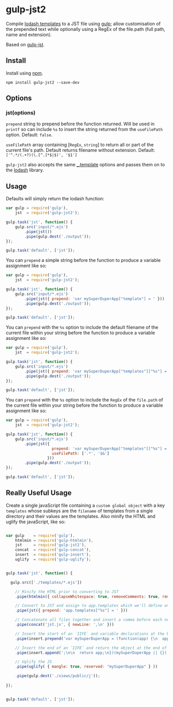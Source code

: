 gulp-jst2
=========

Compile [lodash templates](http://lodash.com/docs#template) to a JST file using [gulp](https://github.com/wearefractal/gulp); allow customisation of the prepended text while optionally using a RegEx of the file.path (full path, name and extension).

Based on [gulp-jst](https://github.com/rdmurphy/gulp-jst).

Install
-------

Install using [npm](https://npmjs.org/package/gulp-jst2).

```
npm install gulp-jst2 --save-dev
```

Options
-------

### jst(options)

`prepend` string to prepend before the function returned.  Will be used in `printf` so can include `%s` to insert the string returned from the `useFilePath` option. Default: `false`.

`useFilePath` array containing [`RegEx`, `string`] to return all or part of the current file's path. Default returns filename without extension. Default: `['^.*/(.+?)(\.[^.]*$|$)', '$1']`

`gulp-jst2` also accepts the same [_.template](http://lodash.com/docs#template) options and passes them on to the [lodash](http://lodash.com/) library.


Usage
-----

Defaults will simply return the lodash function:
```js
var gulp = require('gulp'),
    jst  = require('gulp-jst2');

gulp.task('jst', function() {
    gulp.src('input/*.ejs')
        .pipe(jst())
        .pipe(gulp.dest('./output'));
});

gulp.task('default', ['jst']);
```

You can `prepend` a simple string before the function to produce a variable assignment like so:
```js
var gulp = require('gulp'),
    jst  = require('gulp-jst2');

gulp.task('jst', function() {
    gulp.src('input/*.ejs')
        .pipe(jst({ prepend: 'var mySuperDuperApp["template"] = ' }))
        .pipe(gulp.dest('./output'));
});

gulp.task('default', ['jst']);
```

You can `prepend` with the `%s` option to include the default filename of the current file within your string before the function to produce a variable assignment like so:
```js
var gulp = require('gulp'),
    jst  = require('gulp-jst2');

gulp.task('jst', function() {
    gulp.src('input/*.ejs')
        .pipe(jst({ prepend: 'var mySuperDuperApp["templates"]["%s"] = ' }))
        .pipe(gulp.dest('./output'));
});

gulp.task('default', ['jst']);
```

You can `prepend` with the `%s` option to include the `RegEx` of the `file.path` of the current file within your string before the function to produce a variable assignment like so:
```js
var gulp = require('gulp'),
    jst  = require('gulp-jst2');

gulp.task('jst', function() {
    gulp.src('input/*.ejs')
        .pipe(jst({
                    prepend: 'var mySuperDuperApp["templates"]["%s"] = ',
                    useFilePath: ['.*', '$&']
                  }))
        .pipe(gulp.dest('./output'));
});

gulp.task('default', ['jst']);
```


Really Useful Usage
-------------------

Create a single javaScript file containing a `custom global object` with a key `templates` whose subkeys are the `filename` of templates from a single directory and their values are the templates.  Also minify the HTML and uglify the javaScript, like so:

```js

var gulp    = require('gulp'),
    htmlmin = require('gulp-htmlmin'),
    jst     = require('gulp-jst2'),
    concat  = require('gulp-concat'),
    insert  = require('gulp-insert'),
    uglify  = require('gulp-uglify');


gulp.task('jst', function() {

  gulp.src(['./templates/*.ejs'])

    // Minify the HTML prior to converting to JST
    .pipe(htmlmin({ collapseWhitespace: true, removeComments: true, removeCommentsFromCDATA: true }))

    // Convert to JST and assign to app.templates which we'll define once all files are concatenated in
    .pipe(jst({ prepend: 'app.templates["%s"] = ' }))

    // Concatenate all files together and insert a comma before each newLine
    .pipe(concat('jst.js', { newLine: ',\n' }))

    // Insert the start of an `IIFE` and variable declarations at the beginning of the file
    .pipe(insert.prepend('var mySuperDuperApp = (function(app) {\n  app.templates = app.templates || {};\n\n'))

    // Insert the end of an `IIFE` and return the object at the end of the file (also the last function from the jst call will not end with a semicolon, so add one here)
    .pipe(insert.append(';\n\n  return app;\n})(mySuperDuperApp || {});\n'))

    // Uglify the JS
    .pipe(uglify( { mangle: true, reserved: "mySuperDuperApp" } ))

    .pipe(gulp.dest('./views/public/j'));
    
});


gulp.task('default', ['jst']);

```

